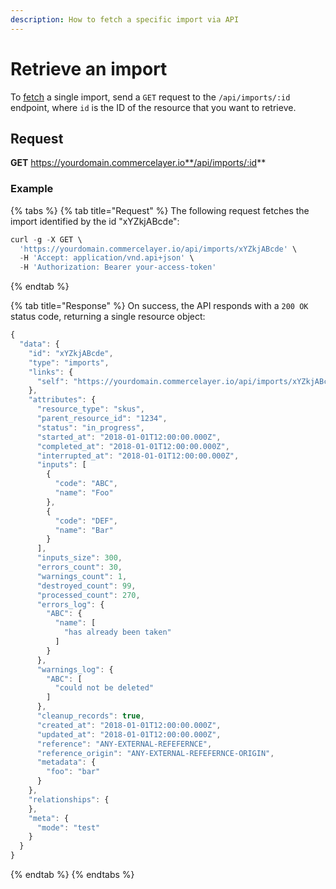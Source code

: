 ```yaml
---
description: How to fetch a specific import via API
---
```


# Retrieve an import

To [fetch](https://docs.commercelayer.io/developers/fetching-resources) a single import, send a `GET` request to the `/api/imports/:id` endpoint, where `id` is the ID of the resource that you want to retrieve.

## Request

**GET** https://yourdomain.commercelayer.io**/api/imports/:id**

### **Example**

{% tabs %}
{% tab title="Request" %}
The following request fetches the import identified by the id "xYZkjABcde":

```javascript
curl -g -X GET \
  'https://yourdomain.commercelayer.io/api/imports/xYZkjABcde' \
  -H 'Accept: application/vnd.api+json' \
  -H 'Authorization: Bearer your-access-token'
```
{% endtab %}

{% tab title="Response" %}
On success, the API responds with a `200 OK` status code, returning a single resource object:

```javascript
{
  "data": {
    "id": "xYZkjABcde",
    "type": "imports",
    "links": {
      "self": "https://yourdomain.commercelayer.io/api/imports/xYZkjABcde"
    },
    "attributes": {
      "resource_type": "skus",
      "parent_resource_id": "1234",
      "status": "in_progress",
      "started_at": "2018-01-01T12:00:00.000Z",
      "completed_at": "2018-01-01T12:00:00.000Z",
      "interrupted_at": "2018-01-01T12:00:00.000Z",
      "inputs": [
        {
          "code": "ABC",
          "name": "Foo"
        },
        {
          "code": "DEF",
          "name": "Bar"
        }
      ],
      "inputs_size": 300,
      "errors_count": 30,
      "warnings_count": 1,
      "destroyed_count": 99,
      "processed_count": 270,
      "errors_log": {
        "ABC": {
          "name": [
            "has already been taken"
          ]
        }
      },
      "warnings_log": {
        "ABC": [
          "could not be deleted"
        ]
      },
      "cleanup_records": true,
      "created_at": "2018-01-01T12:00:00.000Z",
      "updated_at": "2018-01-01T12:00:00.000Z",
      "reference": "ANY-EXTERNAL-REFEFERNCE",
      "reference_origin": "ANY-EXTERNAL-REFEFERNCE-ORIGIN",
      "metadata": {
        "foo": "bar"
      }
    },
    "relationships": {
    },
    "meta": {
      "mode": "test"
    }
  }
}
```
{% endtab %}
{% endtabs %}
